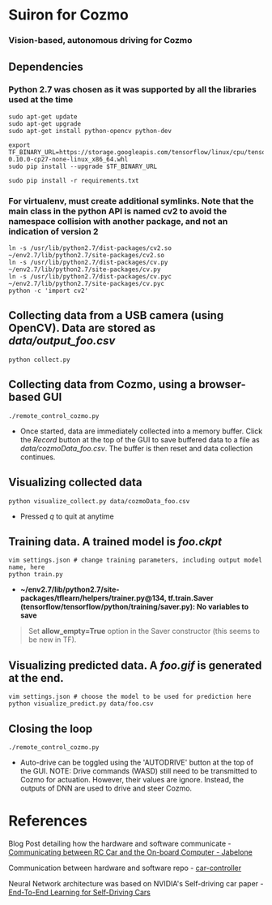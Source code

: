 # Suiron for Cozmo
### Vision-based, autonomous driving for Cozmo

<!--
### Prediction visualization (green = actual, blue = prediction)
![](https://thumbs.gfycat.com/DarlingForkedAcaciarat-size_restricted.gif)

### Click the video below to see it in action!
[![IMAGE ALT TEXT](http://img.youtube.com/vi/tFwCyHdAWf0/0.jpg)](https://youtu.be/tFwCyHdAWf0 "Machine Learning Car")
-->

## Dependencies
### __Python 2.7__ was chosen as it was supported by all the libraries used at the time
```
sudo apt-get update
sudo apt-get upgrade
sudo apt-get install python-opencv python-dev

export TF_BINARY_URL=https://storage.googleapis.com/tensorflow/linux/cpu/tensorflow-0.10.0-cp27-none-linux_x86_64.whl
sudo pip install --upgrade $TF_BINARY_URL

sudo pip install -r requirements.txt
```

### For virtualenv, must create additional symlinks. Note that the main class in the python API is named cv2 to avoid the namespace collision with another package, and not an indication of version 2
```
ln -s /usr/lib/python2.7/dist-packages/cv2.so ~/env2.7/lib/python2.7/site-packages/cv2.so
ln -s /usr/lib/python2.7/dist-packages/cv.py ~/env2.7/lib/python2.7/site-packages/cv.py
ln -s /usr/lib/python2.7/dist-packages/cv.pyc ~/env2.7/lib/python2.7/site-packages/cv.pyc
python -c 'import cv2'
```

## Collecting data from a USB camera (using OpenCV). Data are stored as *data/output_foo.csv*
```
python collect.py
```

## Collecting data from Cozmo, using a browser-based GUI
```
./remote_control_cozmo.py
```
* Once started, data are immediately collected into a memory buffer. Click the *Record* button at the top of the GUI to save buffered data to a file as *data/cozmoData_foo.csv*. The buffer is then reset and data collection continues.


## Visualizing collected data
```
python visualize_collect.py data/cozmoData_foo.csv
```
* Pressed *q* to quit at anytime

## Training data. A trained model is *foo.ckpt*
```
vim settings.json # change training parameters, including output model name, here
python train.py
```
* __~/env2.7/lib/python2.7/site-packages/tflearn/helpers/trainer.py@134, tf.train.Saver (tensorflow/tensorflow/python/training/saver.py): No variables to save__
> Set __allow_empty=True__ option in the Saver constructor (this seems to be new in TF).

## Visualizing predicted data. A *foo.gif* is generated at the end.
```
vim settings.json # choose the model to be used for prediction here
python visualize_predict.py data/foo.csv
```

## Closing the loop
```
./remote_control_cozmo.py
```
* Auto-drive can be toggled using the 'AUTODRIVE' button at the top of the GUI. NOTE: Drive commands (WASD) still need to be transmitted to Cozmo for actuation. However, their values are ignore. Instead, the outputs of DNN are used to drive and steer Cozmo.

# References

Blog Post detailing how the hardware and software communicate - [Communicating between RC Car and the On-board Computer - Jabelone](http://jabelone.com.au/blog/make-autonomous-car-code-included/)

Communication between hardware and software repo - [car-controller](https://github.com/jabelone/car-controller)

Neural Network architecture was based on NVIDIA's Self-driving car paper - [End-To-End Learning for Self-Driving Cars](https://arxiv.org/pdf/1604.07316v1.pdf)
